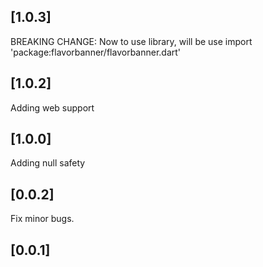## [1.0.3]

BREAKING CHANGE: Now to use library, will be use import 'package:flavorbanner/flavorbanner.dart'

## [1.0.2]

Adding web support

## [1.0.0]

Adding null safety

## [0.0.2]

Fix minor bugs.

## [0.0.1] 

